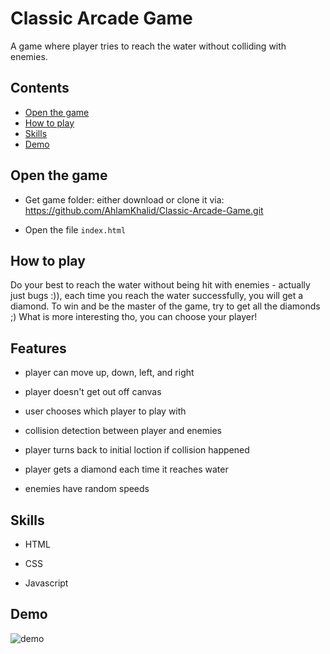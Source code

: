 <!-- Title -->
# Classic Arcade Game 
A game where player tries to reach the water without colliding with enemies.

<!-- Table of contents -->
## Contents

* [Open the game](#Open-the-game)
* [How to play](#How-to-play)
* [Skills](#Skills)
* [Demo](#Demo)

<!-- How to open the game -->
## Open the game

- Get game folder: either download or clone it via: https://github.com/AhlamKhalid/Classic-Arcade-Game.git 

- Open the file `index.html`

## How to play
Do your best to reach the water without being hit with enemies - actually just bugs :)), each time you reach the water successfully, you will get a diamond. To win and be the master of the game, try to get all the diamonds ;) What is more interesting tho, you can choose your player!

<!-- Features -->
## Features

- player can move up, down, left, and right

- player doesn't get out off canvas

- user chooses which player to play with

- collision detection between player and enemies

- player turns back to initial loction if collision happened

- player gets a diamond each time it reaches water

- enemies have random speeds 

<!-- Skills -->
## Skills

- HTML 

- CSS

- Javascript

<!-- Live demo -->
## Demo

![demo](/gif/demo.gif)








